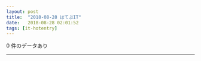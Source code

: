 ```yaml
---
layout: post
title:  "2018-08-28 はてぶIT"
date:   2018-08-28 02:01:52
tags: [it-hotentry]
---
```

0 件のデータあり

<hr>
